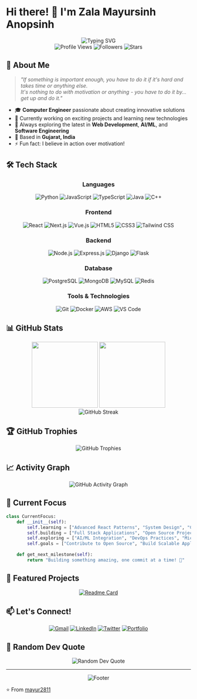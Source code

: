 # Hi there! 👋 I'm Zala Mayursinh Anopsinh

<div align="center">
  <img src="https://readme-typing-svg.herokuapp.com?font=Fira+Code&weight=600&size=28&pause=1000&color=F7931E&center=true&vCenter=true&width=600&lines=Computer+Engineer;Full+Stack+Developer;Problem+Solver;Tech+Enthusiast" alt="Typing SVG" />
</div>

<div align="center">
  <img src="https://komarev.com/ghpvc/?username=mayur2811&color=blueviolet&style=flat-square&label=Profile+Views" alt="Profile Views" />
  <img src="https://img.shields.io/github/followers/mayur2811?label=Followers&style=flat-square&color=blue" alt="Followers" />
  <img src="https://img.shields.io/github/stars/mayur2811?label=Stars&style=flat-square&color=yellow" alt="Stars" />
</div>

## 🚀 About Me

> *"If something is important enough, you have to do it if it's hard and takes time or anything else.  
> It's nothing to do with motivation or anything - you have to do it by... get up and do it."*

- 🎓 **Computer Engineer** passionate about creating innovative solutions
- 💼 Currently working on exciting projects and learning new technologies
- 🌱 Always exploring the latest in **Web Development**, **AI/ML**, and **Software Engineering**
- 📍 Based in **Gujarat, India**
- ⚡ Fun fact: I believe in action over motivation!

## 🛠️ Tech Stack

<div align="center">

### Languages
![Python](https://img.shields.io/badge/Python-3776AB?style=for-the-badge&logo=python&logoColor=white)
![JavaScript](https://img.shields.io/badge/JavaScript-F7DF1E?style=for-the-badge&logo=javascript&logoColor=black)
![TypeScript](https://img.shields.io/badge/TypeScript-007ACC?style=for-the-badge&logo=typescript&logoColor=white)
![Java](https://img.shields.io/badge/Java-ED8B00?style=for-the-badge&logo=java&logoColor=white)
![C++](https://img.shields.io/badge/C++-00599C?style=for-the-badge&logo=c%2B%2B&logoColor=white)

### Frontend
![React](https://img.shields.io/badge/React-20232A?style=for-the-badge&logo=react&logoColor=61DAFB)
![Next.js](https://img.shields.io/badge/Next.js-000000?style=for-the-badge&logo=next.js&logoColor=white)
![Vue.js](https://img.shields.io/badge/Vue.js-35495E?style=for-the-badge&logo=vue.js&logoColor=4FC08D)
![HTML5](https://img.shields.io/badge/HTML5-E34F26?style=for-the-badge&logo=html5&logoColor=white)
![CSS3](https://img.shields.io/badge/CSS3-1572B6?style=for-the-badge&logo=css3&logoColor=white)
![Tailwind CSS](https://img.shields.io/badge/Tailwind_CSS-38B2AC?style=for-the-badge&logo=tailwind-css&logoColor=white)

### Backend
![Node.js](https://img.shields.io/badge/Node.js-43853D?style=for-the-badge&logo=node.js&logoColor=white)
![Express.js](https://img.shields.io/badge/Express.js-404D59?style=for-the-badge&logo=express&logoColor=white)
![Django](https://img.shields.io/badge/Django-092E20?style=for-the-badge&logo=django&logoColor=white)
![Flask](https://img.shields.io/badge/Flask-000000?style=for-the-badge&logo=flask&logoColor=white)

### Database
![PostgreSQL](https://img.shields.io/badge/PostgreSQL-316192?style=for-the-badge&logo=postgresql&logoColor=white)
![MongoDB](https://img.shields.io/badge/MongoDB-4EA94B?style=for-the-badge&logo=mongodb&logoColor=white)
![MySQL](https://img.shields.io/badge/MySQL-00000F?style=for-the-badge&logo=mysql&logoColor=white)
![Redis](https://img.shields.io/badge/Redis-DC382D?style=for-the-badge&logo=redis&logoColor=white)

### Tools & Technologies
![Git](https://img.shields.io/badge/Git-F05032?style=for-the-badge&logo=git&logoColor=white)
![Docker](https://img.shields.io/badge/Docker-2496ED?style=for-the-badge&logo=docker&logoColor=white)
![AWS](https://img.shields.io/badge/AWS-232F3E?style=for-the-badge&logo=amazon-aws&logoColor=white)
![VS Code](https://img.shields.io/badge/VS_Code-0078D4?style=for-the-badge&logo=visual%20studio%20code&logoColor=white)

</div>

## 📊 GitHub Stats

<div align="center">
  <img height="180em" src="https://github-readme-stats.vercel.app/api?username=mayur2811&show_icons=true&theme=tokyonight&include_all_commits=true&count_private=true"/>
  <img height="180em" src="https://github-readme-stats.vercel.app/api/top-langs/?username=mayur2811&layout=compact&langs_count=8&theme=tokyonight"/>
</div>

<div align="center">
  <img src="https://github-readme-streak-stats.herokuapp.com/?user=mayur2811&theme=tokyonight" alt="GitHub Streak" />
</div>

## 🏆 GitHub Trophies

<div align="center">
  <img src="https://github-profile-trophy.vercel.app/?username=mayur2811&theme=tokyonight&no-frame=true&no-bg=false&margin-w=4&row=1" alt="GitHub Trophies" />
</div>

## 📈 Activity Graph

<div align="center">
  <img src="https://github-readme-activity-graph.vercel.app/graph?username=mayur2811&theme=tokyo-night&bg_color=1a1b27&color=be90f2&line=73daca&point=f9e2af&area=true&hide_border=true" alt="GitHub Activity Graph" />
</div>

## 🎯 Current Focus

```python
class CurrentFocus:
    def __init__(self):
        self.learning = ["Advanced React Patterns", "System Design", "Cloud Architecture"]
        self.building = ["Full Stack Applications", "Open Source Projects"]
        self.exploring = ["AI/ML Integration", "DevOps Practices", "Microservices"]
        self.goals = ["Contribute to Open Source", "Build Scalable Applications", "Share Knowledge"]
    
    def get_next_milestone(self):
        return "Building something amazing, one commit at a time! 🚀"
```

## 🌟 Featured Projects

<div align="center">
  
[![Readme Card](https://github-readme-stats.vercel.app/api/pin/?username=mayur2811&repo=focusflow&theme=tokyonight)](https://github.com/mayur2811/focusflow)

</div>

## 📫 Let's Connect!

<div align="center">
  
[![Gmail](https://img.shields.io/badge/Gmail-D14836?style=for-the-badge&logo=gmail&logoColor=white)](mailto:gmailzalamayursinh2811@gmail.com)
[![LinkedIn](https://img.shields.io/badge/LinkedIn-0077B5?style=for-the-badge&logo=linkedin&logoColor=white)](https://linkedin.com/in/zala-mayursni-anopsinh-157b7921b)
[![Twitter](https://img.shields.io/badge/Twitter-1DA1F2?style=for-the-badge&logo=twitter&logoColor=white)](https://twitter.com/zalamayursinh28)
[![Portfolio](https://img.shields.io/badge/Portfolio-FF5722?style=for-the-badge&logo=todoist&logoColor=white)](https://unstop.com/u/MAYURSINH2811)

</div>

## 💭 Random Dev Quote

<div align="center">
  <img src="https://quotes-github-readme.vercel.app/api?type=horizontal&theme=tokyonight" alt="Random Dev Quote" />
</div>

---

<div align="center">
  <img src="https://capsule-render.vercel.app/api?type=waving&color=gradient&height=100&section=footer&text=Thanks%20for%20visiting!&fontSize=16&fontAlignY=65&desc=Let's%20build%20something%20amazing%20together!&descAlignY=50&descAlign=50" alt="Footer" />
</div>

⭐️ From [mayur2811](https://github.com/mayur2811)

